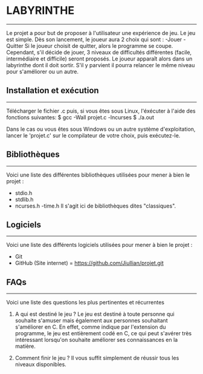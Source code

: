# LABYRINTHE
***
Le projet a pour but de proposer à l'utilisateur une expérience de jeu. Le jeu est simple.
Dès son lancement, le joueur aura 2 choix qui sont :
-Jouer
-Quitter
Si le joueur choisit de quitter, alors le programme se coupe. Cependant, s'il décide de jouer,
3 niveaux de difficultés différentes (facile, intermédiaire et difficile) seront proposés.
Le joueur apparaît alors dans un labyrinthe dont il doit sortir. S'il y parvient il pourra relancer
le même niveau pour s'améliorer ou un autre.

## Installation et exécution
***
Télécharger le fichier .c puis, si vous êtes sous Linux, l'éxécuter à l'aide des fonctions suivantes:
$ gcc -Wall projet.c -lncurses
$ ./a.out

Dans le cas ou vous êtes sous Windows ou un autre système d'exploitation, lancer le 'projet.c' sur
le compilateur de votre choix, puis exécutez-le.

## Bibliothèques
***
Voici une liste des différentes bibliothèques utilisées pour mener à bien le projet :
- stdio.h
- stdlib.h
- ncurses.h
-time.h
Il s'agit ici de bibliothèques dites "classiques".

## Logiciels
***
Voici une liste des différents logiciels utilisées pour mener à bien le projet :
- Git
- GitHub (Site internet) = https://github.com/Jiullian/projet.git

## FAQs
***
Voici une liste des questions les plus pertinentes et récurrentes

1. A qui est destiné le jeu ?
Le jeu est destiné à toute personne qui souhaite s'amuser mais également aux personnes souhaitant
s'améliorer en C. En effet, comme indique par l'extension du programme, le jeu est entièrement codé en C,
ce qui peut s'avérer très intéressant lorsqu'on souhaite améliorer ses connaissances en la matière.

2. Comment finir le jeu ? 
Il vous suffit simplement de réussir tous les niveaux disponibles.
